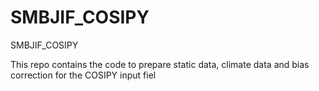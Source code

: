 # SMBJIF_COSIPY
SMBJIF_COSIPY

This repo contains the code to prepare static data, climate data and bias correction for the COSIPY input fiel
